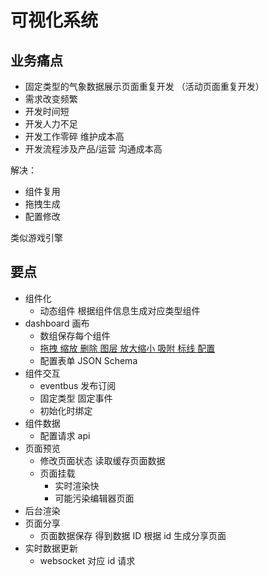 # 可视化系统

## 业务痛点

- 固定类型的气象数据展示页面重复开发 （活动页面重复开发）
- 需求改变频繁
- 开发时间短
- 开发人力不足
- 开发工作零碎 维护成本高
- 开发流程涉及产品/运营 沟通成本高

解决：

- 组件复用
- 拖拽生成
- 配置修改

类似游戏引擎

## 要点

- 组件化
  - 动态组件 根据组件信息生成对应类型组件
- dashboard 画布
  - 数组保存每个组件
  - [拖拽 缩放 删除 图层 放大缩小 吸附 标线 配置](/engineering/vdrag.html)
  - 配置表单 JSON Schema
- 组件交互
  - eventbus 发布订阅
  - 固定类型 固定事件
  - 初始化时绑定
- 组件数据
  - 配置请求 api
- 页面预览
  - 修改页面状态 读取缓存页面数据
  - 页面挂载
    - 实时渲染快
    - 可能污染编辑器页面
- 后台渲染
- 页面分享
  - 页面数据保存 得到数据 ID 根据 id 生成分享页面
- 实时数据更新
  - websocket 对应 id 请求
